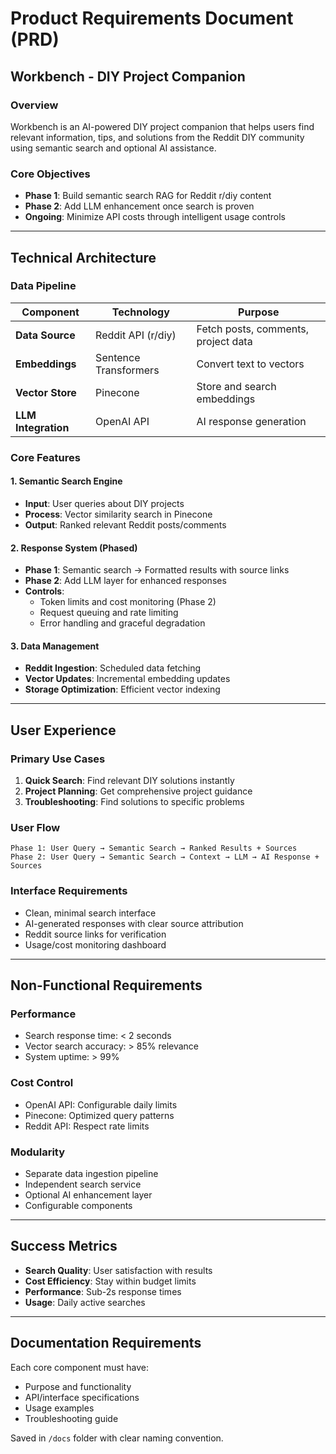 # Product Requirements Document (PRD)
## Workbench - DIY Project Companion

### Overview
Workbench is an AI-powered DIY project companion that helps users find relevant information, tips, and solutions from the Reddit DIY community using semantic search and optional AI assistance.

### Core Objectives
- **Phase 1**: Build semantic search RAG for Reddit r/diy content
- **Phase 2**: Add LLM enhancement once search is proven
- **Ongoing**: Minimize API costs through intelligent usage controls

---

## Technical Architecture

### Data Pipeline
| Component | Technology | Purpose |
|-----------|------------|---------|
| **Data Source** | Reddit API (r/diy) | Fetch posts, comments, project data |
| **Embeddings** | Sentence Transformers | Convert text to vectors |
| **Vector Store** | Pinecone | Store and search embeddings |
| **LLM Integration** | OpenAI API | AI response generation |

### Core Features

#### 1. Semantic Search Engine
- **Input**: User queries about DIY projects
- **Process**: Vector similarity search in Pinecone
- **Output**: Ranked relevant Reddit posts/comments

#### 2. Response System (Phased)
- **Phase 1**: Semantic search → Formatted results with source links
- **Phase 2**: Add LLM layer for enhanced responses
- **Controls**: 
  - Token limits and cost monitoring (Phase 2)
  - Request queuing and rate limiting
  - Error handling and graceful degradation

#### 3. Data Management
- **Reddit Ingestion**: Scheduled data fetching
- **Vector Updates**: Incremental embedding updates
- **Storage Optimization**: Efficient vector indexing

---

## User Experience

### Primary Use Cases
1. **Quick Search**: Find relevant DIY solutions instantly
2. **Project Planning**: Get comprehensive project guidance
3. **Troubleshooting**: Find solutions to specific problems

### User Flow
```
Phase 1: User Query → Semantic Search → Ranked Results + Sources
Phase 2: User Query → Semantic Search → Context → LLM → AI Response + Sources
```

### Interface Requirements
- Clean, minimal search interface
- AI-generated responses with clear source attribution
- Reddit source links for verification
- Usage/cost monitoring dashboard

---

## Non-Functional Requirements

### Performance
- Search response time: < 2 seconds
- Vector search accuracy: > 85% relevance
- System uptime: > 99%

### Cost Control
- OpenAI API: Configurable daily limits
- Pinecone: Optimized query patterns
- Reddit API: Respect rate limits

### Modularity
- Separate data ingestion pipeline
- Independent search service
- Optional AI enhancement layer
- Configurable components

---

## Success Metrics
- **Search Quality**: User satisfaction with results
- **Cost Efficiency**: Stay within budget limits
- **Performance**: Sub-2s response times
- **Usage**: Daily active searches

---

## Documentation Requirements
Each core component must have:
- Purpose and functionality
- API/interface specifications
- Usage examples
- Troubleshooting guide

Saved in `/docs` folder with clear naming convention.
